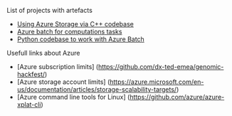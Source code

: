 
List of projects with artefacts

* [Using Azure Storage via C++ codebase](Genomic-Storage)
* [Azure batch for computations tasks](Azure-Batch)
* [Python codebase to work with Azure Batch](https://github.com/benjaminmoules/genomicbatchsample)

Usefull links about Azure

* [Azure subscription limits] (https://github.com/dx-ted-emea/genomic-hackfest/)
* [Azure storage account limits] (https://azure.microsoft.com/en-us/documentation/articles/storage-scalability-targets/)
* [Azure command line tools for Linux] (https://github.com/azure/azure-xplat-cli)
 
